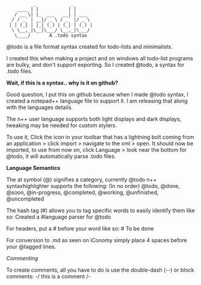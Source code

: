               _             _       
        ____ | |           | |      
       / __ \| |_  ___   __| | ___  
      / / _` | __|/ _ \ / _` |/ _ \ 
     | | (_| | |_| (_) | (_| | (_) |
      \ \__,_|\__|\___/ \__,_|\___/ 
       \____/       A .todo syntax
       
@todo is a file format syntax created for todo-lists and minimalists.

I created this when making a project and on windows all todo-list programs are bulky, and don't support exporting.
So I created @todo, a syntax for .todo files.

**Wait, if this is a syntax.. why is it on github?**

Good question, I put this on github because when I made @todo syntax, I created a notepad++ language file to support it. 
I am releasing that along with the languages details.

The n++ user language supports both light displays and dark displays, tweaking may be needed for custom stylers.

To use it, Click the icon in your toolbar that has a lightning bolt coming from an application > click import > navigate to the xml > open.
It should now be imported, to use from now on, click Language > look near the bottom for @todo, it will automatically parse .todo files.

**Language Semantics**

The at symbol (@) signifies a category, currently @todo n++ syntaxhighlighter supports the following: (In no order)
    @todo, @done, @soon, @in-progress, @completed, @working, @unfinished, @uncompleted

The hash tag (#) allows you to tag specific words to easily identify them like so:
    Created a #language parser for @todo
    
For headers, put a # before your word like so:
    # To be done
    
For conversion to .md as seen on iConomy simply place 4 spaces before your @tagged lines.

*Commenting*

To create comments, all you have to do is use the double-dash (--) or block comments:
    -/
      this is a comment
    /-
